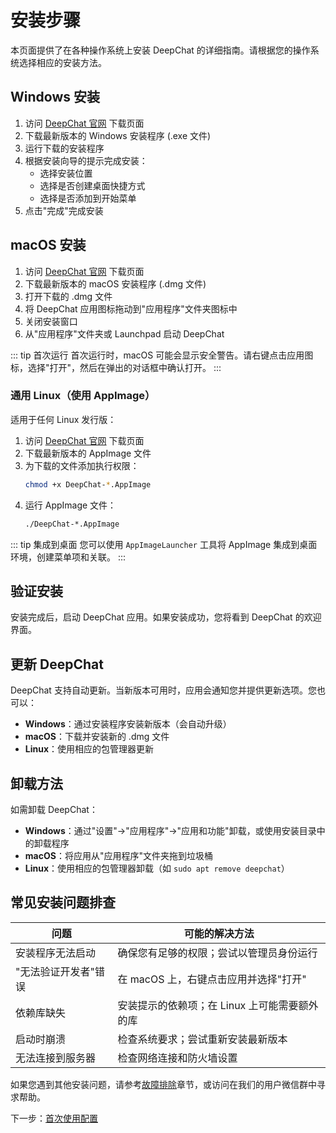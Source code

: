 # 安装步骤

本页面提供了在各种操作系统上安装 DeepChat 的详细指南。请根据您的操作系统选择相应的安装方法。

## Windows 安装

1. 访问 [DeepChat 官网](https://deepchat.thinkinai.xyz/#/download) 下载页面
2. 下载最新版本的 Windows 安装程序 (.exe 文件)
3. 运行下载的安装程序
4. 根据安装向导的提示完成安装：
   - 选择安装位置
   - 选择是否创建桌面快捷方式
   - 选择是否添加到开始菜单
5. 点击"完成"完成安装

## macOS 安装

1. 访问 [DeepChat 官网](https://deepchat.thinkinai.xyz/#/download) 下载页面
2. 下载最新版本的 macOS 安装程序 (.dmg 文件)
3. 打开下载的 .dmg 文件
4. 将 DeepChat 应用图标拖动到"应用程序"文件夹图标中
5. 关闭安装窗口
6. 从"应用程序"文件夹或 Launchpad 启动 DeepChat

::: tip 首次运行
首次运行时，macOS 可能会显示安全警告。请右键点击应用图标，选择"打开"，然后在弹出的对话框中确认打开。
:::

### 通用 Linux（使用 AppImage）

适用于任何 Linux 发行版：

1. 访问 [DeepChat 官网](https://deepchat.thinkinai.xyz/#/download) 下载页面
2. 下载最新版本的 AppImage 文件
3. 为下载的文件添加执行权限：
   ```bash
   chmod +x DeepChat-*.AppImage
   ```
4. 运行 AppImage 文件：
   ```bash
   ./DeepChat-*.AppImage
   ```

::: tip 集成到桌面
您可以使用 `AppImageLauncher` 工具将 AppImage 集成到桌面环境，创建菜单项和关联。
:::

## 验证安装

安装完成后，启动 DeepChat 应用。如果安装成功，您将看到 DeepChat 的欢迎界面。

## 更新 DeepChat

DeepChat 支持自动更新。当新版本可用时，应用会通知您并提供更新选项。您也可以：

- **Windows**：通过安装程序安装新版本（会自动升级）
- **macOS**：下载并安装新的 .dmg 文件
- **Linux**：使用相应的包管理器更新

## 卸载方法

如需卸载 DeepChat：

- **Windows**：通过"设置"→"应用程序"→"应用和功能"卸载，或使用安装目录中的卸载程序
- **macOS**：将应用从"应用程序"文件夹拖到垃圾桶
- **Linux**：使用相应的包管理器卸载（如 `sudo apt remove deepchat`）

## 常见安装问题排查

| 问题 | 可能的解决方法 |
|------|--------------|
| 安装程序无法启动 | 确保您有足够的权限；尝试以管理员身份运行 |
| "无法验证开发者"错误 | 在 macOS 上，右键点击应用并选择"打开" |
| 依赖库缺失 | 安装提示的依赖项；在 Linux 上可能需要额外的库 |
| 启动时崩溃 | 检查系统要求；尝试重新安装最新版本 |
| 无法连接到服务器 | 检查网络连接和防火墙设置 |

如果您遇到其他安装问题，请参考[故障排除](../troubleshooting/)章节，或访问在我们的用户微信群中寻求帮助。

下一步：[首次使用配置](./initial-setup.md) 